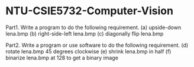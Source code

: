 # NTU-CSIE5732-Computer-Vision
Part1. Write a program to do the following requirement.
(a) upside-down lena.bmp
(b) right-side-left lena.bmp
(c) diagonally flip lena.bmp

Part2. Write a program or use software to do the following requirement.
(d) rotate lena.bmp 45 degrees clockwise
(e) shrink lena.bmp in half
(f) binarize lena.bmp at 128 to get a binary image
